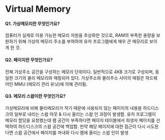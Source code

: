 # Virtual Memory

#### Q1. 가상메모리란 무엇인가요?
컴퓨터가 실제로 이용 가능한 메모리 자원을 추상화한 것으로, RAM의 부족한 용량을 보완하기 위해 가상의 메모리 주소를 부여하여 유저 프로그램에게 매우 큰 메모리로 보이게 한 것.

#### Q2. 페이지란 무엇인가요?
전체 가상주소 공간을 구성하는 메모리 단위이다. 일반적으로 4KB 크기로 구성되며, 동일한 크기의 물리 메모리와 매핑되어 있다. 가상주소와 물리주소 사이의 매핑은 하드웨어인 MMU (메모리 관리 유닛)에 의해 관리됨.

#### Q3. 메모리 스왑이란 무엇인가요?
가상메모리에 비해 물리메모리가 작기 때문에 사용되지 않는 페이지의 내용을 하드디스크의 일부로 내리는 스왑 아웃 & 다시 올리는 스왑 인 과정이 발생함. 유저 프로그램이 메모리 할당을 요청했는데 램 공간이 부족하다면 페이지 테이블에서 희생자 페이지를 선택하여 하드디스크의 스왑 공간에 백업함. 만약 해당 페이지에 대한 접근이 다시 시도된다면 스왑 공간에서 페이지를 꺼내와 다시 램에 올리는 스왑 인이 발생
